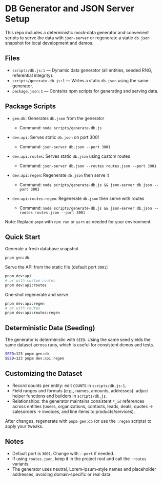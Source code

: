 # DB Generator and JSON Server Setup

This repo includes a deterministic mock‐data generator and convenient scripts to serve the data with `json-server` or regenerate a static `db.json` snapshot for local development and demos.

## Files

- `scripts/db.js:1` — Dynamic data generator (all entities, seeded RNG, referential integrity).
- `scripts/generate-db.js:1` — Writes a static `db.json` using the same generator.
- `package.json:1` — Contains npm scripts for generating and serving data.

## Package Scripts

- `gen:db`: Generates `db.json` from the generator

  - Command: `node scripts/generate-db.js`

- `dev:api`: Serves static `db.json` on port 3001

  - Command: `json-server db.json --port 3001`

- `dev:api:routes`: Serves static `db.json` using custom routes

  - Command: `json-server db.json --routes routes.json --port 3001`

- `dev:api:regen`: Regenerate `db.json` then serve it

  - Command: `node scripts/generate-db.js && json-server db.json --port 3001`

- `dev:api:routes:regen`: Regenerate `db.json` then serve with routes
  - Command: `node scripts/generate-db.js && json-server db.json --routes routes.json --port 3001`

Note: Replace `pnpm` with `npm run` or `yarn` as needed for your environment.

## Quick Start

Generate a fresh database snapshot

```sh
pnpm gen:db
```

Serve the API from the static file (default port `3001`)

```sh
pnpm dev:api
# or with custom routes
pnpm dev:api:routes
```

One‑shot regenerate and serve

```sh
pnpm dev:api:regen
# or with routes
pnpm dev:api:routes:regen
```

## Deterministic Data (Seeding)

The generator is deterministic with `SEED`. Using the same seed yields the same dataset across runs, which is useful for consistent demos and tests.

```sh
SEED=123 pnpm gen:db
SEED=123 pnpm dev:api:regen
```

## Customizing the Dataset

- Record counts per entity: edit `COUNTS` in `scripts/db.js:1`.
- Field ranges and formats (e.g., names, amounts, addresses): adjust helper functions and builders in `scripts/db.js`.
- Relationships: the generator maintains consistent `*_id` references across entities (users, organizations, contacts, leads, deals, quotes → salesorders → invoices, and line items to products/services).

After changes, regenerate with `pnpm gen:db` (or use the `:regen` scripts) to apply your tweaks.

## Notes

- Default port is `3001`. Change with `--port` if needed.
- If using `routes.json`, keep it in the project root and call the `:routes` variants.
- The generator uses neutral, Lorem‑Ipsum–style names and placeholder addresses, avoiding domain‑specific or real data.
